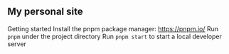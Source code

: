 ## My personal site
Getting started
Install the pnpm package manager: https://pnpm.io/
Run `pnpm` under the project directory
Run `pnpm start` to start a local developer server
